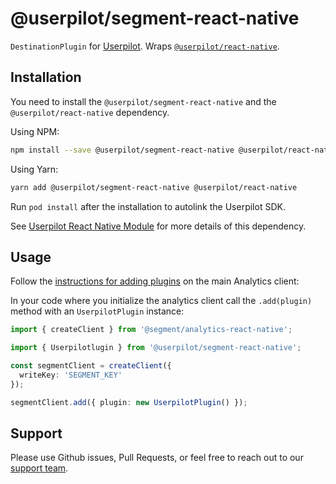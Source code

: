 # @userpilot/segment-react-native

`DestinationPlugin` for [Userpilot](https://www.userpilot.com/). Wraps [`@userpilot/react-native`](https://github.com/userpilot/userpilot-react-native-module).

## Installation

You need to install the `@userpilot/segment-react-native` and the `@userpilot/react-native` dependency.

Using NPM:
```bash
npm install --save @userpilot/segment-react-native @userpilot/react-native
```

Using Yarn:
```bash
yarn add @userpilot/segment-react-native @userpilot/react-native
```

Run `pod install` after the installation to autolink the Userpilot SDK.

See [Userpilot React Native Module](https://github.com/Userpilot/segment-userpilot-react-native) for more details of this dependency.
## Usage

Follow the [instructions for adding plugins](https://github.com/segmentio/analytics-react-native#adding-plugins) on the main Analytics client:

In your code where you initialize the analytics client call the `.add(plugin)` method with an `UserpilotPlugin` instance:

```ts
import { createClient } from '@segment/analytics-react-native';

import { Userpilotlugin } from '@userpilot/segment-react-native';

const segmentClient = createClient({
  writeKey: 'SEGMENT_KEY'
});

segmentClient.add({ plugin: new UserpilotPlugin() });
```

## Support

Please use Github issues, Pull Requests, or feel free to reach out to our [support team](dev@userpilot.co).
